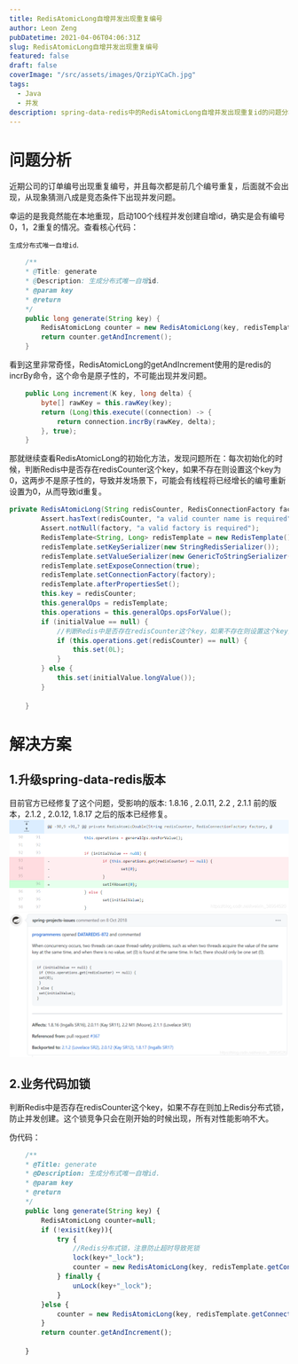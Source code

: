 ```yaml
---
title: RedisAtomicLong自增并发出现重复编号
author: Leon Zeng
pubDatetime: 2021-04-06T04:06:31Z
slug: RedisAtomicLong自增并发出现重复编号
featured: false
draft: false
coverImage: "/src/assets/images/QrzipYCaCh.jpg"
tags:
  - Java
  - 并发
description: spring-data-redis中的RedisAtomicLong自增并发出现重复id的问题分析和解决方案
---
```


# 问题分析

近期公司的订单编号出现重复编号，并且每次都是前几个编号重复，后面就不会出现，从现象猜测八成是竞态条件下出现并发问题。

幸运的是我竟然能在本地重现，启动100个线程并发创建自增id，确实是会有编号0，1，2重复的情况。查看核心代码：

`生成分布式唯一自增id`.

```java
	/**
	* @Title: generate
	* @Description: 生成分布式唯一自增id.
	* @param key
	* @return
	*/
	public long generate(String key) {
		RedisAtomicLong counter = new RedisAtomicLong(key, redisTemplate.getConnectionFactory());
		return counter.getAndIncrement();
	}
```

看到这里非常奇怪，RedisAtomicLong的getAndIncrement使用的是redis的incrBy命令，这个命令是原子性的，不可能出现并发问题。

```java
    public Long increment(K key, long delta) {
        byte[] rawKey = this.rawKey(key);
        return (Long)this.execute((connection) -> {
            return connection.incrBy(rawKey, delta);
        }, true);
    }
```

那就继续查看RedisAtomicLong的初始化方法，发现问题所在：每次初始化的时候，判断Redis中是否存在redisCounter这个key，如果不存在则设置这个key为0，这两步不是原子性的，导致并发场景下，可能会有线程将已经增长的编号重新设置为0，从而导致id重复。

```java
private RedisAtomicLong(String redisCounter, RedisConnectionFactory factory, Long initialValue) {
        Assert.hasText(redisCounter, "a valid counter name is required");
        Assert.notNull(factory, "a valid factory is required");
        RedisTemplate<String, Long> redisTemplate = new RedisTemplate();
        redisTemplate.setKeySerializer(new StringRedisSerializer());
        redisTemplate.setValueSerializer(new GenericToStringSerializer(Long.class));
        redisTemplate.setExposeConnection(true);
        redisTemplate.setConnectionFactory(factory);
        redisTemplate.afterPropertiesSet();
        this.key = redisCounter;
        this.generalOps = redisTemplate;
        this.operations = this.generalOps.opsForValue();
        if (initialValue == null) {
        	//判断Redis中是否存在redisCounter这个key，如果不存在则设置这个key为0
            if (this.operations.get(redisCounter) == null) {
                this.set(0L);
            }
        } else {
            this.set(initialValue.longValue());
        }

    }
```

# 解决方案

## 1.升级spring-data-redis版本

目前官方已经修复了这个问题，受影响的版本: 1.8.16 , 2.0.11, 2.2 , 2.1.1 前的版本，2.1.2 , 2.0.12, 1.8.17 之后的版本已经修复。
![官方修复方案](../../assets/images/RedisAtomicLong-bug-fixed/spring-data-redis-fixed-1.png)
![修复描述](../../assets/images/RedisAtomicLong-bug-fixed/spring-data-redis-fixed-2.png)

## 2.业务代码加锁

判断Redis中是否存在redisCounter这个key，如果不存在则加上Redis分布式锁，防止并发创建。这个锁竞争只会在刚开始的时候出现，所有对性能影响不大。

伪代码：

```javascript
	/**
	* @Title: generate
	* @Description: 生成分布式唯一自增id.
	* @param key
	* @return
	*/
	public long generate(String key) {
        RedisAtomicLong counter=null;
        if (!exisit(key)){
            try {
            	//Redis分布式锁，注意防止超时导致死锁
                lock(key+"_lock");
                counter = new RedisAtomicLong(key, redisTemplate.getConnectionFactory());
            } finally {
                unLock(key+"_lock");
            }
        }else {
            counter = new RedisAtomicLong(key, redisTemplate.getConnectionFactory());
        }
        return counter.getAndIncrement();

    }
```

[def]: ../../

